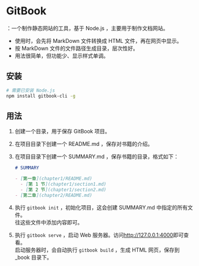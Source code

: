 # GitBook

：一个制作静态网站的工具，基于 Node.js ，主要用于制作文档网站。
- 使用时，会先将 MarkDown 文件转换成 HTML 文件，再在网页中显示。
- 按 MarkDown 文件的文件路径生成目录，层次性好。
- 用法很简单，但功能少、显示样式单调。

## 安装

```sh
# 需要已安装 Node.js
npm install gitbook-cli -g
```

## 用法

1. 创建一个目录，用于保存 GitBook 项目。
2. 在项目目录下创建一个 README.md ，保存对书籍的介绍。
3. 在项目目录下创建一个 SUMMARY.md ，保存书籍的目录，格式如下：

   ```markdown
   # SUMMARY

   - [第一章](chapter1/README.md)
     - [第 1 节](chapter1/section1.md)
     - [第 2 节](chapter1/section2.md)
   - [第二章](chapter2/README.md)
   ```

4. 执行 `gitbook init` ，初始化项目，这会创建 SUMMARY.md 中指定的所有文件。<br>
   往这些文件中添加内容即可。
5. 执行 `gitbook serve` ，启动 Web 服务器。访问<http://127.0.0.1:4000>即可查看。<br>
   启动服务器时，会自动执行 `gitbook build` ，生成 HTML 网页，保存到 _book 目录下。
